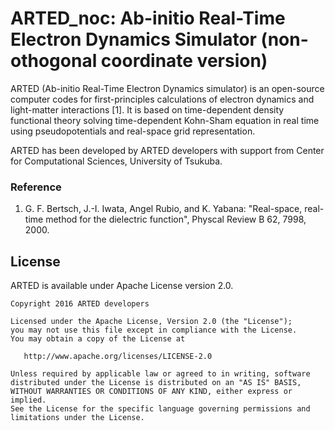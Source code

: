 # ARTED_noc: Ab-initio Real-Time Electron Dynamics Simulator (non-othogonal coordinate version)

ARTED (Ab-initio Real-Time Electron Dynamics simulator) is an open-source
computer codes for first-principles calculations of electron dynamics and
light-matter interactions [1]. It is based on time-dependent density functional theory
solving time-dependent Kohn-Sham equation in real time using pseudopotentials
and real-space grid representation.

ARTED has been developed by ARTED developers with support from
Center for Computational Sciences, University of Tsukuba.

### Reference
1. G. F. Bertsch, J.-I. Iwata, Angel Rubio, and K. Yabana: "Real-space, real-time method for the dielectric function", Physcal Review B 62, 7998, 2000.


## License

ARTED is available under Apache License version 2.0.

    Copyright 2016 ARTED developers
    
    Licensed under the Apache License, Version 2.0 (the "License");
    you may not use this file except in compliance with the License.
    You may obtain a copy of the License at
    
       http://www.apache.org/licenses/LICENSE-2.0
    
    Unless required by applicable law or agreed to in writing, software
    distributed under the License is distributed on an "AS IS" BASIS,
    WITHOUT WARRANTIES OR CONDITIONS OF ANY KIND, either express or implied.
    See the License for the specific language governing permissions and
    limitations under the License.

